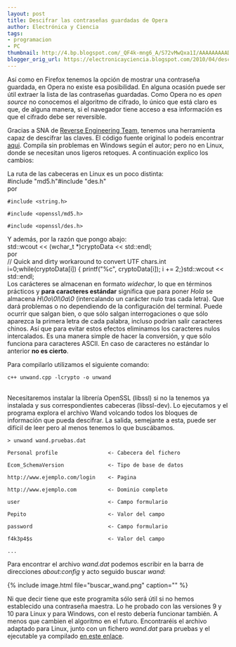 ```yaml
---
layout: post
title: Descifrar las contraseñas guardadas de Opera
author: Electrónica y Ciencia
tags:
- programacion
- PC
thumbnail: http://4.bp.blogspot.com/_QF4k-mng6_A/S72vMwQxa1I/AAAAAAAAADI/X5RQfJ2b3mw/s72-c/buscar_wand.png
blogger_orig_url: https://electronicayciencia.blogspot.com/2010/04/descifrar-las-contrasenas-guardadas-de.html
---
```


Así como en Firefox tenemos la opción de mostrar una contraseña guardada, en Opera no existe esa posibilidad. En alguna ocasión puede ser útil extraer la lista de las contraseñas guardadas. Como Opera no es *open source* no conocemos el algoritmo de cifrado, lo único que está claro es que, de alguna manera, si el navegador tiene acceso a esa información es que el cifrado debe ser reversible.

Gracias a SNA de [Reverse Engineering Team](http://www.reteam.org/blog/archives/00000012.htm), tenemos una herramienta capaz de descifrar las claves. El código fuente original lo podeis encontrar [aqui](http://www.reteam.org/blog/archives/unwand.cpp). Compila sin problemas en Windows según el autor; pero no en Linux, donde se necesitan unos ligeros retoques. A continuación explico los cambios:

La ruta de las cabeceras en Linux es un poco distinta:<br />#include "md5.h"#include "des.h"<br />por<br />

    #include <string.h> 

    #include <openssl/md5.h> 

    #include <openssl/des.h>

Y además, por la razón que pongo abajo:<br />std::wcout << (wchar_t *)cryptoData << std::endl;<br />por <br />// Quick and dirty workaround to convert UTF chars.int i=0;while(cryptoData[i]) {    printf("%c", cryptoData[i]);    i += 2;}std::wcout << std::endl;<br />Los carácteres se almacenan en formato *widechar*, lo que en términos prácticos y **para caracteres estándar** significa que para poner *Hola* se almacena *H\0o\0l\0a\0* (intercalando un carácter nulo tras cada letra). Que dará problemas o no dependiendo de la configuración del terminal. Puede ocurrir que salgan bien, o que sólo salgan interrogaciones o que sólo aparezca la primera letra de cada palabra, incluso podrían salir caracteres chinos. Así que para evitar estos efectos eliminamos los caracteres nulos intercalados. Es una manera simple de hacer la conversión, y que sólo funciona para caracteres ASCII. En caso de caracteres no estándar lo anterior **no es cierto**.

Para compilarlo utilizamos el siguiente comando:

    c++ unwand.cpp -lcrypto -o unwand

<br />Necesitaremos instalar la librería OpenSSL (libssl) si no la tenemos ya instalada y sus correspondientes cabeceras (libssl-dev). Lo ejecutamos y el programa explora el archivo Wand volcando todos los bloques de información que pueda descifrar. La salida, semejante a esta, puede ser difícil de leer pero al menos tenemos lo que buscábamos.

    > unwand wand.pruebas.dat

    Personal profile                <- Cabecera del fichero

    Ecom_SchemaVersion              <- Tipo de base de datos

    http://www.ejemplo.com/login    <- Pagina

    http://www.ejemplo.com          <- Dominio completo

    user                            <- Campo formulario

    Pepito                          <- Valor del campo

    password                        <- Campo formulario

    f4k3p4$s                        <- Valor del campo

    ...

Para encontrar el archivo *wand.dat* podemos escribir en la barra de direcciones *about:config* y acto seguido buscar *wand*:

{% include image.html file="buscar_wand.png" caption="" %}

Ni que decir tiene que este programita sólo será útil si no hemos establecido una contraseña maestra. Lo he probado con las versiones 9 y 10 para Linux y para Windows, con el resto debería funcionar también. A menos que cambien el algoritmo en el futuro. Encontraréis el archivo adaptado para Linux, junto con un fichero *wand.dat* para pruebas y el ejecutable ya compilado [en este enlace](http://sites.google.com/site/electronicayciencia/unwand.zip).

